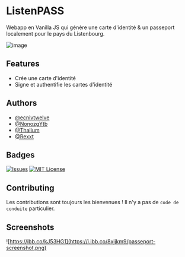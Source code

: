 # ListenPASS

Webapp en Vanilla JS qui génère une carte d'identité & un passeport localement pour le pays du Listenbourg.

![image](https://i.ibb.co/MM1bFnW/Listen-Pass.png)

## Features

- Crée une carte d'identité
- Signe et authentifie les cartes d'identité

## Authors

- [@ecnivtwelve](https://www.github.com/ecnivtwelve)
- [@NonozgYtb](https://www.github.com/NonozgYtb)
- [@Thalium](https://www.github.com/thaliumFr)
- [@Rexxt](https://www.github.com/Rexxt)

## Badges

[![Issues](https://img.shields.io/github/issues/Listenbourg/ListenPass)](https://img.shields.io/github/issues/Listenbourg/ListenPass)
[![MIT License](https://img.shields.io/badge/License-MIT-green.svg)](https://choosealicense.com/licenses/mit/)

## Contributing

Les contributions sont toujours les bienvenues !
Il n'y a pas de `code de conduite` particulier.

## Screenshots

![https://ibb.co/kJ53HG1](https://i.ibb.co/8xjjkm9/passeport-screenshot.png)

